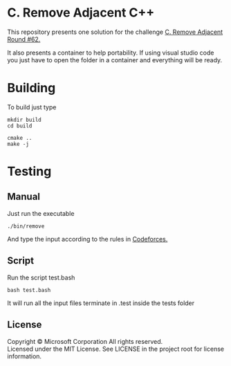 # C. Remove Adjacent C++

This repository presents one solution for the challenge [C. Remove Adjacent Round #62.](https://codeforces.com/problemset/problem/1321/C)

It also presents a container to help portability. If using visual studio code you just have to open the folder in a container and everything will be ready.

# Building

To build just type

```
mkdir build
cd build

cmake ..
make -j
```

# Testing

## Manual

Just run the executable
```
./bin/remove
```

And type the input according to the rules in [Codeforces.](https://codeforces.com/problemset/problem/1321/C)

## Script

Run the script test.bash
```
bash test.bash
```

It will run all the input files terminate in .test inside the tests folder

## License

Copyright © Microsoft Corporation All rights reserved.<br />
Licensed under the MIT License. See LICENSE in the project root for license information.

